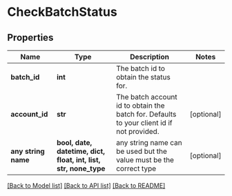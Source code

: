 # CheckBatchStatus


## Properties
Name | Type | Description | Notes
------------ | ------------- | ------------- | -------------
**batch_id** | **int** | The batch id to obtain the status for. | 
**account_id** | **str** | The batch account id to obtain the batch for. Defaults to your client id if not provided. | [optional] 
**any string name** | **bool, date, datetime, dict, float, int, list, str, none_type** | any string name can be used but the value must be the correct type | [optional]

[[Back to Model list]](../README.md#documentation-for-models) [[Back to API list]](../README.md#documentation-for-api-endpoints) [[Back to README]](../README.md)


